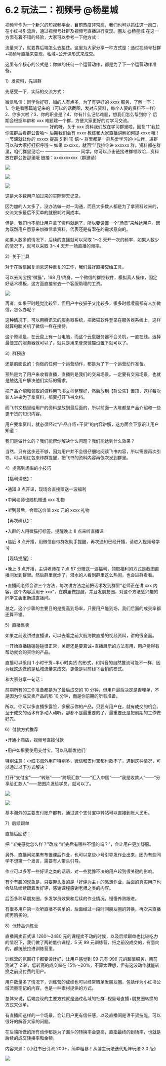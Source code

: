 # 6.2 玩法二：视频号 @杨星城

视频号作为一个新兴的短视频平台，目前热度非常高，我们也可以抓住这一风口，在小红书引流后，通过视频号社群及视频号直播进行变现。圈友 @杨星城 在这一方面有着不错的经验，大家可以参考一下他方式：

流量来了，就要靠后端怎么去接住。这里为大家分享一种方式是：通过视频号社群+视频号直播来变现，私域+公开课形式来成交。

这里有个核心的公式是：你做的任何一个运营动作，都是为了下一个运营动作准备。

1）发资料，先进群

先感受一下，实际的交流方式：

微信私信：同学你好呀，加的人有点多，为了有更好的 xxxx 服务，了解一下：1、你是看哪篇笔记来的（可以的话截图，发对应资料，每个人要的资料不一样）2、你多大啦？3、你的职业是？4、你有什么记忆难题，想我们怎么帮到你？
后期会根据年龄和 xxx 难题建一个群，方便大家更好的对学习交流。
——————————
好的呀，关于 xxx 资料我们放在学习群里啦，回复“1”我拉你进群后看群公告哈～
后期我们会有 xxxx 教练和大家直播讲解如何提 xxxx 哦！一节课就让你的 xxxxx 提高 5 到 10 倍～
群里都是一群热爱学习的小伙伴，进群可以和大家打打招呼哦～
如果 xxxxxx，就回“1”我拉你进 xxxxxx 群，资料都在群里，咱们群里见哈～
————————
同学，你可以点击链接进群领取哈，资料放在群公告那里哦
链接：xxxxxxxxxx（群邀请）

![](img/2365ddd372b71615189da9ee6b6ab20a.png)

![](img/e85a0c2c972511e5f86b9fff9186a052.png)

![](img/9bd5023168a5e1e7401a5b7092a01714.png)

这是大多数用户加过来的实际聊天记录。

因为加的人太多了，没办法做一对一沟通，而且大多数人都是为了拿资料过来的，交流太多最后不买单的就很耗时间成本。

但是，我们也不能让用户拿了资料就跑了，所以要设置一个“场景”来触达用户。因为既然用户愿意来加微信拿资料，代表还是有潜在的需求意向的。

如果人数多的情况下，后续的直播就可以采取 1～2 天开一次的频率，如果人数少的情况下，就可以采取 3～4 天开一场直播的频率。

2）关于工具

对于在微信回复消息这种重复的工作，我们最好直接交给工具。

可以去淘宝搜“微猫”，168 月/终身，一个微信的群控软件，模拟真人操作，固定好话术模板，这方面直接省去一个客服助理的工资。

![](img/625c56e12f7a60fc93eaececc5dbb284.png)

再者，如果平时睡觉比较早，但用户中夜猫子又比较多，很多时候凌晨都有人加微信，怎么办呢？

这种情况下，可以用腾讯云的服务器系统，把微猫软件登录在服务器系统上，这样就算电脑关机了微信一样在接待。

这个原理是，在云盘上有一台电脑，而这个云盘服务器不会关机，一直在线。选择最便宜的服务器就可以了，就只是用来登录微猫设置下就可以了。

3）群预热

还是前面说的：你做的任何一个运营动作，都是为了下一个运营动作准备。

预热是为了用户来收看直播，直播则是我们的交易场景。一定要有交易场景，也就是触达用户解决他们实际的需求。

把产品介绍和领取的资料用飞书文档整理好，然后放到【群公告】置顶，这样每次新人进来为了拿资料，都要打开飞书文档。

而飞书文档里给用户的资料是放到最后面的，所以前面一大堆都是产品介绍和一些更干货的知识内容。

用户要拿资料，就必须经过“产品介绍+干货”的内容讲解，这方面会下意识让用户知道：

我们是做什么的？我们能帮你解决什么问题？我们能达到什么效果？

当然，只有这步还不够，因为用户并不会很仔细地阅读飞书内容，所以需要再次引导。可以用红包来炸群提醒，把飞书的资料内容再依次发到群里。

4）提高到场率的小技巧

【福利诱惑】：

•通知 8 点开课，现场会直接赠送一波福利

•中间老师也随机赠送 xxx 礼物

•听到最后，会赠送价值 xxx 元的 xxxx 礼物

【再次确认】：

•入群的人用微猫打标签，提醒晚上 8 点来听直播课

•临近 8 点开播，用微信自带群发助手提醒，再次通知已经开播，请进入视频号学习

【现场提醒】：

•晚上 8 点开播，主讲老师在 7 点 57 分赠送一波福利，领取福利的方式是截图直播间发到群里。然后群里就炸了，潜水的人看到群里这么热闹，也会进群看看。

•直播间老师会讲三个方法，每次讲方法之前把话术发到群里“老师正在讲 xxx 内容，这个内容适用于 xxx”，在群里做提醒，并且发朋友圈，对这个方法感兴趣的同学又会重新进直播间。

总之，这个步骤的主要目的是提高到场率，只要用户能到场，我们后面的成交率都还算不错。

5）直播售卖

如果之前没讲过直播课，可以去看之前大航海教直播的视频资料，讲的很全面。

一开始直播磕磕碰碰很正常，关键还是要真诚+直播展示的方法有用，用户觉得有帮助就会购买你的产品。

直播可以采用 1 小时干货+半小时卖货 的形式，和抖音的自然推流可能不一样，因为我这边做的是私域流量来成交，更像是以前线下会销的模式。

和大家分享一句话：

前期所有的工作准备都是为了最后成交的 10 分钟，但用户最后决定是否埋单，不是因为你成交卖产品的那 10 分钟，而是你前期的所有准备。

所以，你可以多直播多露脸，多展示你的产品，只要有用户在，就有成交的机会。至于成交的话术有多动人动听，那都不是最重要的了，最重要还是把前期的工作做好先。

6）付款方式推荐

•开通小商店，视频号直接付款

•用户如果要使用支付宝，可以私聊发他们

特别注意：小红书海外用户特别多，微信和支付宝都付款不了，遇到这种情况，可以通过以下方式解决：

打开“支付宝”——“转账”——“跨境汇款”——“汇入中国”——“我是收款人”——“分享给汇款人”——把图片发给学员，就可以了。

![](img/f60c2ffee4feeccb9b9ab0b03aaaea7d.png)

![](img/4005a36271b664ed7c795a137d4e8533.png)

基本海外的主要支付账户都有，通过这个支付宝中转站可以直接到账人民币。

7）后续跟单

直播后回访：

把 “听完感觉怎么样？”改成 “听完后有哪些不懂的吗？”，会让用户更加舒服。

另外，直播间如果有布置课后作业，也可以拿些小号引导发作业出来，因为有些同学不想第一个发言，需要有人带头引导。

作业可以多写一些好评之类的话语，对一些犹豫不决的用户起到很关键的影响。

有个有趣的现象是，只要带头发的是「好评为主」的感想作业，后面的真实用户也会陆陆续续跟着发好评，感谢课程感谢老师之类的内容。

后面多种草朋友圈，多发学员效果和后续的作业情况，慢慢养熟跟进。

有很多用户第一次听直播不买单的，后面经过一段时间朋友圈的转换，再次来直播间再购买的。

8）低转高训练营

直播间卖正式课 1280～2480 元的课程卖不动的时候，以及后续跟单也比较吃力的情况下，我们做了两轮低价课程，5 天 99 元训练营，把之前没成交的，有意向的，都统统拉进训练营里。

训练营的氛围打卡都要设计好，让用户感觉到 99 元有 999 元的超值服务，目前测试了 2 轮，低转高的成交率在 15%～20%，不算太理想，但有这波动作就能转换之前没付费的用户。

用户数量多了情况下，训练营的成绩也可以经常晒单发朋友圈，包括作为小红书公域流量笔记的内容，也是一种素材提供的方式。

总体来说，后端变现的主要方式就是通过私域的社群+视频号直播+朋友圈转换的方式来促单。

有直播间这样的一个场景，会让用户更有信任感，以及直播间是讲干货技能，可以很好的解答大家的问题。

在后端所做的所有动作都是为了漏斗的转换率会更高，直指最终的到场率，也就是后续的成交转换率和金额。

内容来源：《小红书日引流 200+，简单粗暴！从博主玩法迭代矩阵玩法 2.0 版》

![](img/74240a2cc09bd64b6b952a3f347bc58e.png)